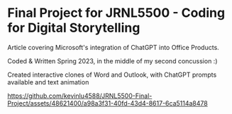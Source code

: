 # Final Project for JRNL5500 - Coding for Digital Storytelling

Article covering Microsoft's integration of ChatGPT into Office Products.

Coded & Written Spring 2023, in the middle of my second concussion :)

Created interactive clones of Word and Outlook, with ChatGPT prompts available and text animation

https://github.com/kevinlu4588/JRNL5500-Final-Project/assets/48621400/a98a3f31-40fd-43d4-8617-6ca5114a8478

